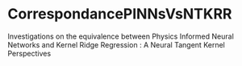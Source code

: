# CorrespondancePINNsVsNTKRR
Investigations on the equivalence between Physics Informed Neural Networks and Kernel Ridge Regression : A Neural Tangent Kernel Perspectives
